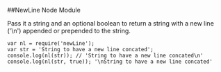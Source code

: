 ##NewLine Node Module

Pass it a string and an optional boolean to return a string with a new line ('\n') appended or prepended to the string. 

    var nl = require('newLine');
    var str = 'String to have a new line concated';
    console.log(nl(str)); // 'String to have a new line concated\n'
    console.log(nl(str, true)); '\nString to have a new line concated'
  
  
